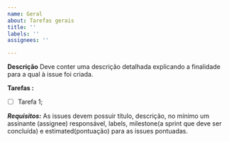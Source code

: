 ```yaml
---
name: Geral
about: Tarefas gerais
title: ''
labels: ''
assignees: ''

---
```


**Descrição**
Deve conter uma descrição detalhada explicando a finalidade para a qual à issue foi criada.

**Tarefas :** 
- [ ] Tarefa 1;

***Requisitos:***
As issues devem possuir título, descrição, no mínimo um assinante (assignee) responsável, labels, milestone(a sprint que deve ser concluída) e estimated(pontuação) para as issues pontuadas.
